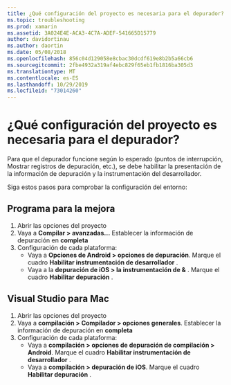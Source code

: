 ```yaml
---
title: ¿Qué configuración del proyecto es necesaria para el depurador?
ms.topic: troubleshooting
ms.prod: xamarin
ms.assetid: 3A024E4E-ACA3-4C7A-ADEF-541665D15779
author: davidortinau
ms.author: daortin
ms.date: 05/08/2018
ms.openlocfilehash: 856c04d129058e8cbac30dcdf619e8b2b5a66cb6
ms.sourcegitcommit: 2fbe4932a319af4ebc829f65eb1fb1816ba305d3
ms.translationtype: MT
ms.contentlocale: es-ES
ms.lasthandoff: 10/29/2019
ms.locfileid: "73014260"
---
```

# <a name="what-project-settings-are-required-for-the-debugger"></a>¿Qué configuración del proyecto es necesaria para el depurador?

Para que el depurador funcione según lo esperado (puntos de interrupción, Mostrar registros de depuración, etc.), se debe habilitar la presentación de la información de depuración y la instrumentación del desarrollador.

Siga estos pasos para comprobar la configuración del entorno:

## <a name="visual-studio"></a>Programa para la mejora

1. Abrir las opciones del proyecto
2. Vaya a **Compilar > avanzadas...** Establecer la información de depuración en **completa**
3. Configuración de cada plataforma:
   - Vaya a **Opciones de Android > opciones de depuración**. Marque el cuadro **Habilitar instrumentación de desarrollador** .
   - Vaya a la **depuración de iOS > la instrumentación de &** . Marque el cuadro **Habilitar depuración** .

## <a name="visual-studio-for-mac"></a>Visual Studio para Mac

1. Abrir las opciones del proyecto
2. Vaya a **compilación > Compilador > opciones generales**. Establecer la información de depuración en **completa**
3. Configuración de cada plataforma:
    - Vaya a **compilación > opciones de depuración de compilación > Android**. Marque el cuadro **Habilitar instrumentación de desarrollador** .
    - Vaya a **compilación > depuración de iOS**. Marque el cuadro **Habilitar depuración** .
